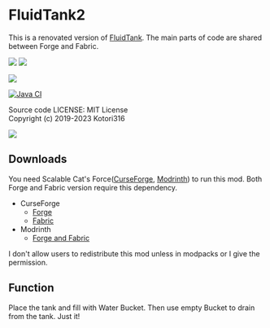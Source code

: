 # FluidTank2

This is a renovated version of [FluidTank](https://github.com/Kotori316/FluidTank).
The main parts of code are shared between Forge and Fabric.

[![](http://cf.way2muchnoise.eu/versions/largefluidtank.svg)][CurseForge Forge]
[![](http://cf.way2muchnoise.eu/full_largefluidtank_downloads.svg)][CurseForge Forge]

[![](https://img.shields.io/modrinth/dt/large-fluid-tank?logo=modrinth&style=flat-square)][Modrinth]

[![Java CI](https://github.com/Kotori316/FluidTank2/actions/workflows/gradle.yml/badge.svg)](https://github.com/Kotori316/FluidTank2/actions)

[CurseForge Forge]: https://www.curseforge.com/minecraft/mc-mods/largefluidtank
[CurseForge Fabric]: https://www.curseforge.com/minecraft/mc-mods/largefluidtank-fabric
[Modrinth]: https://modrinth.com/mod/large-fluid-tank

Source code LICENSE: MIT License  
Copyright (c) 2019-2023 Kotori316

![](https://gist.githubusercontent.com/Kotori316/8c426c7e1ea70856bf5f2545048c49a9/raw/aa04a21f3c5d2fec496dc73e3531b099ec33220c/2023-07-23_18.11.40.png)

## Downloads

You need Scalable Cat's Force([CurseForge](https://www.curseforge.com/minecraft/mc-mods/scalable-cats-force), [Modrinth](https://modrinth.com/mod/scalable-cats-force)) to run this mod. Both Forge and Fabric version require this dependency.

* CurseForge
  * [Forge][CurseForge Forge]
  * [Fabric][CurseForge Fabric]
* Modrinth
  * [Forge and Fabric][Modrinth]

I don't allow users to redistribute this mod unless in modpacks or I give the permission.

## Function

Place the tank and fill with Water Bucket. Then use empty Bucket to drain from the tank. Just it!
